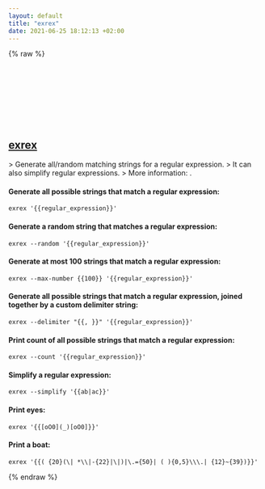 ```yaml
---
layout: default
title: "exrex"
date: 2021-06-25 18:12:13 +02:00
---
```

{% raw %}
<h2 id="exrex">
  <a href="/en/common/exrex.html">exrex</a> <a href="#exrex"><svg class="icon">
    <use href="/assets/images/unicode_sprite.svg#link" />
  </svg></a>
</h2>
> Generate all/random matching strings for a regular expression.
> It can also simplify regular expressions.
> More information: <https://github.com/asciimoo/exrex>.

#### Generate all possible strings that match a regular expression:
```shell
exrex '{{regular_expression}}'
```
#### Generate a random string that matches a regular expression:
```shell
exrex --random '{{regular_expression}}'
```
#### Generate at most 100 strings that match a regular expression:
```shell
exrex --max-number {{100}} '{{regular_expression}}'
```
#### Generate all possible strings that match a regular expression, joined together by a custom delimiter string:
```shell
exrex --delimiter "{{, }}" '{{regular_expression}}'
```
#### Print count of all possible strings that match a regular expression:
```shell
exrex --count '{{regular_expression}}'
```
#### Simplify a regular expression:
```shell
exrex --simplify '{{ab|ac}}'
```
#### Print eyes:
```shell
exrex '{{[oO0](_)[oO0]}}'
```
#### Print a boat:
```shell
exrex '{{( {20}(\| *\\|-{22}|\|)|\.={50}| ( ){0,5}\\\.| {12}~{39})}}'
```
{% endraw %}